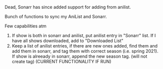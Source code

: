 Dead, Sonarr has since added support for adding from anilist.

Bunch of functions to sync my AniList and Sonarr.

Few capabilities atm

1. If show is both in sonarr and anilist, put anilist entry in "Sonarr" list. If I have all shows downloaded, add to "Downloaded List"
2. Keep a list of anilist entries, if there are new ones added, find them and add them in sonarr, and tag them with correct season (i.e. spring 2021). If show is alreeady in sonarr, append the new season tag. (will not create tag) (CURRENT FUNCTIONALITY IF RUN)
